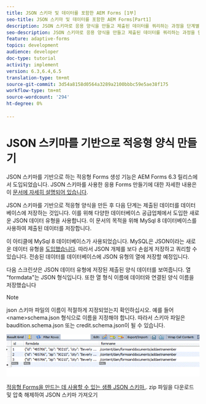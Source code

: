 ```yaml
---
title: JSON 스키마 및 데이터를 포함한 AEM Forms [1부]
seo-title: JSON 스키마 및 데이터를 포함한 AEM Forms[Part1]
description: JSON 스키마로 응용 양식을 만들고 제출된 데이터를 쿼리하는 과정을 단계별로 안내합니다.
seo-description: JSON 스키마로 응용 양식을 만들고 제출된 데이터를 쿼리하는 과정을 단계별로 안내합니다.
feature: adaptive-forms
topics: development
audience: developer
doc-type: tutorial
activity: implement
version: 6.3,6.4,6.5
translation-type: tm+mt
source-git-commit: 3d54a8158d0564a3289a2100bbbc59e5ae38f175
workflow-type: tm+mt
source-wordcount: '294'
ht-degree: 0%

---
```



# JSON 스키마를 기반으로 적응형 양식 만들기


JSON 스키마를 기반으로 하는 적응형 Forms 생성 기능은 AEM Forms 6.3 릴리스에서 도입되었습니다. JSON 스키마를 사용한 응용 Forms 만들기에 대한 자세한 내용은 이 [문서에 자세히 설명되어 있습니다](https://helpx.adobe.com/experience-manager/6-3/forms/using/adaptive-form-json-schema-form-model.html).

JSON 스키마를 기반으로 적응형 양식을 만든 후 다음 단계는 제출된 데이터를 데이터베이스에 저장하는 것입니다. 이를 위해 다양한 데이터베이스 공급업체에서 도입한 새로운 JSON 데이터 유형을 사용합니다. 이 문서의 목적을 위해 MySql 8 데이터베이스를 사용하여 제출된 데이터를 저장합니다.

이 아티클에 MySql 8 데이터베이스가 사용되었습니다. MySQL은 JSON이라는 새로운 데이터 유형을 [도입했습니다](https://dev.mysql.com/doc/refman/8.0/en/json.html). 따라서 JSON 개체를 보다 손쉽게 저장하고 쿼리할 수 있습니다. 전송된 데이터를 데이터베이스에 JSON 유형의 열에 저장할 예정입니다.

다음 스크린샷은 JSON 데이터 유형에 저장된 제출된 양식 데이터를 보여줍니다. 열 &quot;formdata&quot;는 JSON 형식입니다. 또한 열 형식 이름에 데이터와 연결된 양식 이름을 저장했습니다

>[!NOTE]
>
>json 스키마 파일의 이름이 적절하게 지정되었는지 확인하십시오. 예를 들어 &lt;name>schema.json 형식으로 이름을 지정해야 합니다. 따라서 스키마 파일은 baudition.schema.json 또는 credit.schema.json이 될 수 있습니다.


![데이터 저장소](assets/datastored.gif)


[적응형 Forms을 만드는 데 사용할 수 있는 샘플 JSON 스키마.](assets/samplejsonschemas.zip). zip 파일을 다운로드 및 압축 해제하여 JSON 스키마 가져오기

